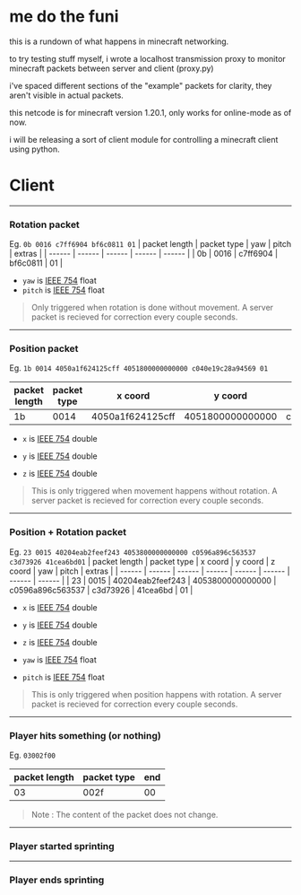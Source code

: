 # me do the funi 

this is a rundown of what happens in minecraft networking.

to try testing stuff myself, i wrote a localhost transmission proxy to monitor minecraft packets between server and client (proxy.py)

i've spaced different sections of the "example" packets for clarity, they aren't visible in actual packets.

this netcode is for minecraft version 1.20.1, only works for online-mode as of now.

i will be releasing a sort of client module for controlling a minecraft client using python.

# Client 
---
### Rotation packet

Eg.
`0b 0016 c7ff6904 bf6c0811 01`
| packet length | packet type | yaw | pitch | extras |
| ------ | ------ | ------ | ------ | ------ | 
| 0b | 0016 | c7ff6904 | bf6c0811 | 01 | 

- `yaw` is [IEEE 754](https://en.wikipedia.org/wiki/IEEE_754) float
- `pitch` is [IEEE 754](https://en.wikipedia.org/wiki/IEEE_754) float

> Only triggered when rotation is done without movement.
> A server packet is recieved for correction every couple seconds.

---
### Position packet

Eg. 
`1b 0014 4050a1f624125cff 4051800000000000 c040e19c28a94569 01`

| packet length | packet type | x coord | y coord | z coord | extras |
| ------ | ------ | ------ | ------ | ------ | ------ |
| 1b | 0014 | 4050a1f624125cff | 4051800000000000 | c040e19c28a94569 | 01 |

- `x` is [IEEE 754](https://en.wikipedia.org/wiki/IEEE_754) double

- `y` is [IEEE 754](https://en.wikipedia.org/wiki/IEEE_754) double

- `z` is [IEEE 754](https://en.wikipedia.org/wiki/IEEE_754) double

> This is only triggered when movement happens without rotation.
> A server packet is recieved for correction every couple seconds.
---
### Position + Rotation packet

Eg. 
`23 0015 40204eab2feef243 4053800000000000 c0596a896c563537 c3d73926 41cea6bd01`
| packet length | packet type | x coord | y coord | z coord | yaw | pitch | extras |
| ------ | ------ | ------ | ------ | ------ | ------ | ------ | ------ |
| 23 | 0015 | 40204eab2feef243 | 4053800000000000 | c0596a896c563537 | c3d73926 | 41cea6bd | 01 |

- `x` is [IEEE 754](https://en.wikipedia.org/wiki/IEEE_754) double

- `y` is [IEEE 754](https://en.wikipedia.org/wiki/IEEE_754) double

- `z` is [IEEE 754](https://en.wikipedia.org/wiki/IEEE_754) double

- `yaw` is [IEEE 754](https://en.wikipedia.org/wiki/IEEE_754) float

- `pitch` is [IEEE 754](https://en.wikipedia.org/wiki/IEEE_754) float

> This is only triggered when position happens with rotation.
> A server packet is recieved for correction every couple seconds.

---
### Player hits something (or nothing)

Eg. 
`03002f00`

| packet length | packet type | end | 
| - | - | - |
| 03 | 002f | 00 | 

> Note : The content of the packet does not change.

---
### Player started sprinting


---
### Player ends sprinting